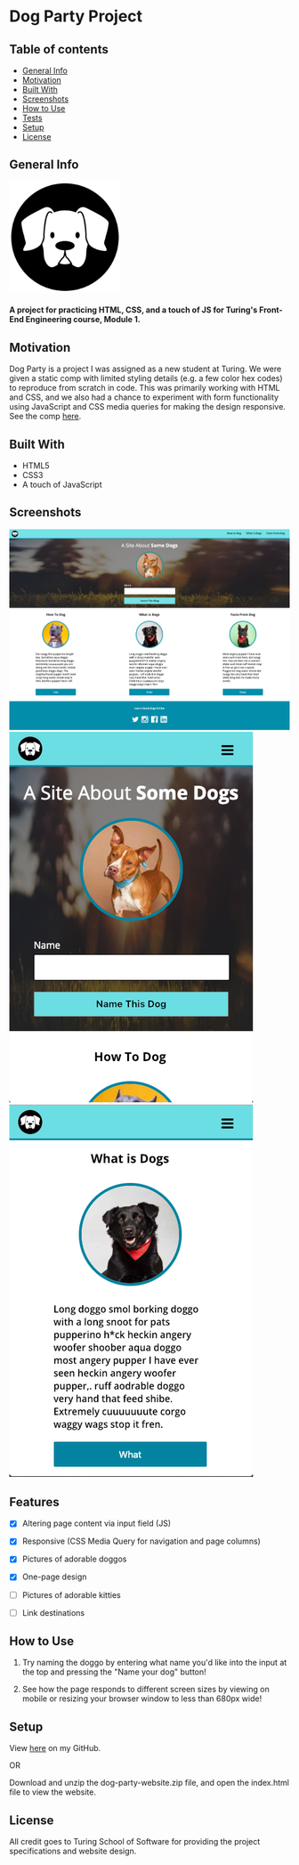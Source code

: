 # Dog Party Project

## Table of contents
* [General Info](#Lynne's-Dog-Party)
* [Motivation](#Motivation)
* [Built With](#Built-With) 
* [Screenshots](#Screenshots)
* [How to Use](#How-to-Use)
* [Tests](#Tests)
* [Setup](#Setup)
* [License](#License)

## General Info

<img height="200px" width="200px" src="images/dog-icon.svg" alt="Dog Party Logo">

<h4>A project for practicing HTML, CSS, and a touch of JS for Turing's Front-End Engineering course, Module 1.</h4>


## Motivation

Dog Party is a project I was assigned as a new student at Turing.  We were given a static comp with limited styling details (e.g. a few color hex codes) to reproduce from scratch in code.  This was primarily working with HTML and CSS, and we also had a chance to experiment with form functionality using JavaScript and CSS media queries for making the design responsive.  See the comp <a href="http://frontend.turing.io/assets/images/dog-party-js-edition.jpg">here</a>.


## Built With

- HTML5
- CSS3
- A touch of JavaScript


## Screenshots

<img src="https://github.com/lynnerang/dog-party-website/blob/master/screenshots/Desktop.png" alt="Website screenshot on desktop">
<img src="https://github.com/lynnerang/dog-party-website/blob/master/screenshots/Mobile1.png" alt="Top of website on mobile">
<img src="https://github.com/lynnerang/dog-party-website/blob/master/screenshots/Mobile2.png" alt="Website columns on mobile">


## Features

- [x] Altering page content via input field (JS)
- [x] Responsive (CSS Media Query for navigation and page columns)
- [x] Pictures of adorable doggos
- [x] One-page design
- [ ] Pictures of adorable kitties
- [ ] Link destinations


## How to Use

1. Try naming the doggo by entering what name you'd like into the input at the top and pressing the "Name your dog" button!

2. See how the page responds to different screen sizes by viewing on mobile or resizing your browser window to less than 680px wide!


## Setup

View <a href="https://github.com/lynnerang/dog-party-website">here</a> on my GitHub.

OR 

Download and unzip the dog-party-website.zip file, and open the index.html file to view the website.


## License

All credit goes to Turing School of Software for providing the project specifications and website design.



